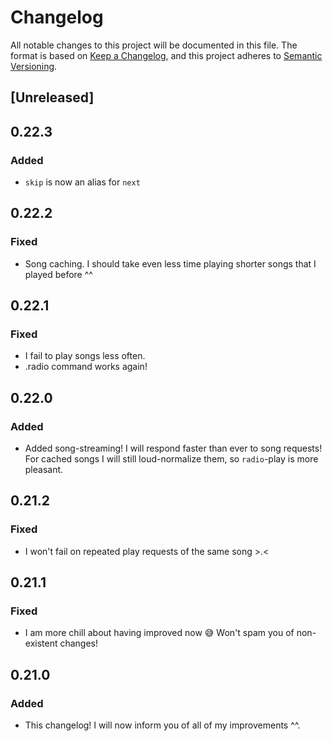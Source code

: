 # Changelog

All notable changes to this project will be documented in this file.
The format is based on [Keep a Changelog](https://keepachangelog.com/en/1.0.0/),
and this project adheres to [Semantic Versioning](https://semver.org/spec/v2.0.0.html).

## [Unreleased]

## 0.22.3

### Added

+ `skip` is now an alias for `next`

## 0.22.2

### Fixed

* Song caching. I should take even less time playing shorter songs that I played before ^^

## 0.22.1

### Fixed

* I fail to play songs less often.
* .radio command works again!

## 0.22.0

### Added

* Added song-streaming! I will respond faster than ever to song requests!
For cached songs I will still loud-normalize them, so `radio`-play is more pleasant.

## 0.21.2

### Fixed

* I won't fail on repeated play requests of the same song >.<

## 0.21.1

### Fixed

* I am more chill about having improved now :sweat_smile: Won't spam you of non-existent changes!

## 0.21.0

### Added

* This changelog! I will now inform you of all of my improvements ^^.

